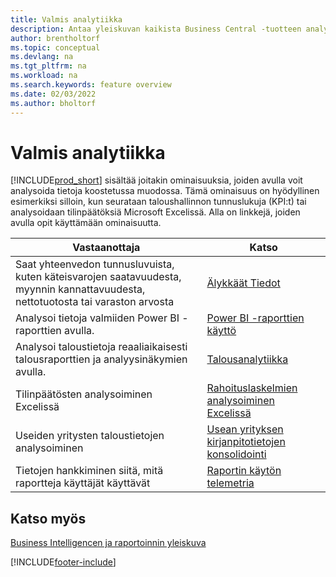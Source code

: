 ```yaml
---
title: Valmis analytiikka
description: Antaa yleiskuvan kaikista Business Central -tuotteen analytiikkatehtäviä tukevista ominaisuuksista.
author: brentholtorf
ms.topic: conceptual
ms.devlang: na
ms.tgt_pltfrm: na
ms.workload: na
ms.search.keywords: feature overview
ms.date: 02/03/2022
ms.author: bholtorf
---
```

# <a name="built-in-analytics"></a>Valmis analytiikka

[!INCLUDE[prod_short](includes/prod_short.md)] sisältää joitakin ominaisuuksia, joiden avulla voit analysoida tietoja koostetussa muodossa. Tämä ominaisuus on hyödyllinen esimerkiksi silloin, kun seurataan taloushallinnon tunnuslukuja (KPI:t) tai analysoidaan tilinpäätöksiä Microsoft Excelissä. Alla on linkkejä, joiden avulla opit käyttämään ominaisuutta.

| Vastaanottaja | Katso |
| --- | --- |
|Saat yhteenvedon tunnusluvuista, kuten käteisvarojen saatavuudesta, myynnin kannattavuudesta, nettotuotosta tai varaston arvosta | [Älykkäät Tiedot ](about-intelligent-cloud.md) |
|Analysoi tietoja valmiiden Power BI -raporttien avulla. | [Power BI -raporttien käyttö](across-working-with-powerbi.md) |
|Analysoi taloustietoja reaaliaikaisesti talousraporttien ja analyysinäkymien avulla.| [Talousanalytiikka](bi.md) |
|Tilinpäätösten analysoiminen Excelissä | [Rahoituslaskelmien analysoiminen Excelissä](finance-analyze-excel.md) |
|Useiden yritysten taloustietojen analysoiminen | [Usean yrityksen kirjanpitotietojen konsolidointi](finance-consolidated-company-reporting.md) |
|Tietojen hankkiminen siitä, mitä raportteja käyttäjät käyttävät| [Raportin käytön telemetria](/dynamics365/business-central/dev-itpro/administration/telemetry-reports-trace)|

## <a name="see-also"></a>Katso myös

[Business Intelligencen ja raportoinnin yleiskuva](reports-use-reports.md)

[!INCLUDE[footer-include](includes/footer-banner.md)]

